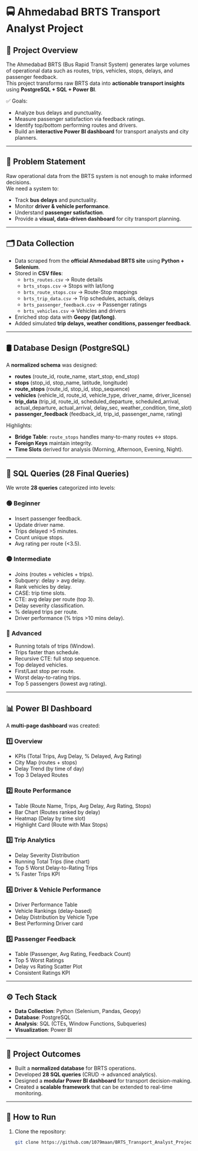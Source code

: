 # 🚍 Ahmedabad BRTS Transport Analyst Project

## 📌 Project Overview
The Ahmedabad BRTS (Bus Rapid Transit System) generates large volumes of operational data such as routes, trips, vehicles, stops, delays, and passenger feedback.  
This project transforms raw BRTS data into **actionable transport insights** using **PostgreSQL + SQL + Power BI**.

✅ Goals:
- Analyze bus delays and punctuality.
- Measure passenger satisfaction via feedback ratings.
- Identify top/bottom performing routes and drivers.
- Build an **interactive Power BI dashboard** for transport analysts and city planners.

---

## 🛑 Problem Statement
Raw operational data from the BRTS system is not enough to make informed decisions.  
We need a system to:
- Track **bus delays** and punctuality.
- Monitor **driver & vehicle performance**.
- Understand **passenger satisfaction**.
- Provide a **visual, data-driven dashboard** for city transport planning.

---

## 🗂 Data Collection
- Data scraped from the **official Ahmedabad BRTS site** using **Python + Selenium**.
- Stored in **CSV files**:
  - `brts_routes.csv` → Route details
  - `brts_stops.csv` → Stops with lat/long
  - `brts_route_stops.csv` → Route-Stop mappings
  - `brts_trip_data.csv` → Trip schedules, actuals, delays
  - `brts_passenger_feedback.csv` → Passenger ratings
  - `brts_vehicles.csv` → Vehicles and drivers
- Enriched stop data with **Geopy (lat/long)**.
- Added simulated **trip delays, weather conditions, passenger feedback**.

---

## 🛢 Database Design (PostgreSQL)
A **normalized schema** was designed:

- **routes** (route_id, route_name, start_stop, end_stop)  
- **stops** (stop_id, stop_name, latitude, longitude)  
- **route_stops** (route_id, stop_id, stop_sequence)  
- **vehicles** (vehicle_id, route_id, vehicle_type, driver_name, driver_license)  
- **trip_data** (trip_id, route_id, scheduled_departure, scheduled_arrival, actual_departure, actual_arrival, delay_sec, weather_condition, time_slot)  
- **passenger_feedback** (feedback_id, trip_id, passenger_name, rating)

Highlights:
- **Bridge Table**: `route_stops` handles many-to-many routes ↔ stops.  
- **Foreign Keys** maintain integrity.  
- **Time Slots** derived for analysis (Morning, Afternoon, Evening, Night).  

---

## 📝 SQL Queries (28 Final Queries)
We wrote **28 queries** categorized into levels:

### 🟢 Beginner
- Insert passenger feedback.  
- Update driver name.  
- Trips delayed >5 minutes.  
- Count unique stops.  
- Avg rating per route (<3.5).  

### 🟡 Intermediate
- Joins (routes + vehicles + trips).  
- Subquery: delay > avg delay.  
- Rank vehicles by delay.  
- CASE: trip time slots.  
- CTE: avg delay per route (top 3).  
- Delay severity classification.  
- % delayed trips per route.  
- Driver performance (% trips >10 mins delay).  

### 🔴 Advanced
- Running totals of trips (Window).  
- Trips faster than schedule.  
- Recursive CTE: full stop sequence.  
- Top delayed vehicles.  
- First/Last stop per route.  
- Worst delay-to-rating trips.  
- Top 5 passengers (lowest avg rating).  

---

## 📊 Power BI Dashboard
A **multi-page dashboard** was created:

### 1️⃣ Overview
- KPIs (Total Trips, Avg Delay, % Delayed, Avg Rating)  
- City Map (routes + stops)  
- Delay Trend (by time of day)  
- Top 3 Delayed Routes  

### 2️⃣ Route Performance
- Table (Route Name, Trips, Avg Delay, Avg Rating, Stops)  
- Bar Chart (Routes ranked by delay)  
- Heatmap (Delay by time slot)  
- Highlight Card (Route with Max Stops)  

### 3️⃣ Trip Analytics
- Delay Severity Distribution  
- Running Total Trips (line chart)  
- Top 5 Worst Delay-to-Rating Trips  
- % Faster Trips KPI  

### 4️⃣ Driver & Vehicle Performance
- Driver Performance Table  
- Vehicle Rankings (delay-based)  
- Delay Distribution by Vehicle Type  
- Best Performing Driver card  

### 5️⃣ Passenger Feedback
- Table (Passenger, Avg Rating, Feedback Count)  
- Top 5 Worst Ratings  
- Delay vs Rating Scatter Plot  
- Consistent Ratings KPI  

---

## ⚙️ Tech Stack
- **Data Collection**: Python (Selenium, Pandas, Geopy)  
- **Database**: PostgreSQL  
- **Analysis**: SQL (CTEs, Window Functions, Subqueries)  
- **Visualization**: Power BI  

---

## 🎯 Project Outcomes
- Built a **normalized database** for BRTS operations.  
- Developed **28 SQL queries** (CRUD → advanced analytics).  
- Designed a **modular Power BI dashboard** for transport decision-making.  
- Created a **scalable framework** that can be extended to real-time monitoring.  

---

## 🚀 How to Run
1. Clone the repository:  
   ```bash
   git clone https://github.com/1079maan/BRTS_Transport_Analyst_Project.git
